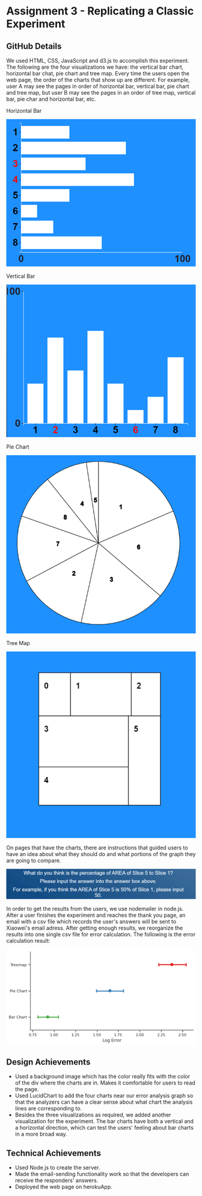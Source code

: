 Assignment 3 - Replicating a Classic Experiment  
===


GitHub Details
---
We used HTML, CSS, JavaScript and d3.js to accomplish this experiment. The following are the four visualizations we have: the vertical bar chart, horizontal bar chat, pie chart and tree map. Every time the users open the web page, the order of the charts that show up are different. For example, user A may see the pages in order of horizontal bar, vertical bar, pie chart and tree map, but user B may see the pages in an order of tree map, vertical bar, pie char and horizontal bar, etc. 


Horizontal Bar

![](img/bar_horizontal.png)

Vertical Bar

![](img/bar_vertical.png)


Pie Chart

![](img/pie_chart.png)


Tree Map

![](img/tree_map.png)

On pages that have the charts, there are instructions that guided users to have an idea about what they should do and what portions of the graph they are going to compare.

![](img/instruction.png)

In order to get the results from the users, we use nodemailer in node.js. After a user finishes the experiment and reaches the thank you page, an email with a csv file which records the user's answers will be sent to Xiaowei's email adress. After getting enough results, we reorganize the results into one single csv file for error calculation. The following is the error calculation result:

![](img/error.png)


## Design Achievements
- Used a background image which has the color really fits with the
color of the div where the charts are in. Makes it comfortable for
users to read the page.
- Used LucidChart to add the four charts near our error analysis
graph so that the analyzers can have a clear sense about what
chart the analysis lines are corresponding to.
- Besides the three visualizations as required, we added another
visualization for the experiment. The bar charts have both a vertical
and a horizontal direction, which can test the users' feeling
about bar charts in a more broad way.

## Technical Achievements
- Used Node.js to create the server.
- Made the email-sending functionality work so that the developers
can receive the responders' answers.
- Deployed the web page on herokuApp.
